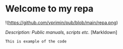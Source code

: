 # Welcome to my repa
!(https://github.com/vprimin/pub/blob/main/repa.png)

*Description: Public manuals, scripts etc.*
 	[Markldown]


```
This is example of the code
```